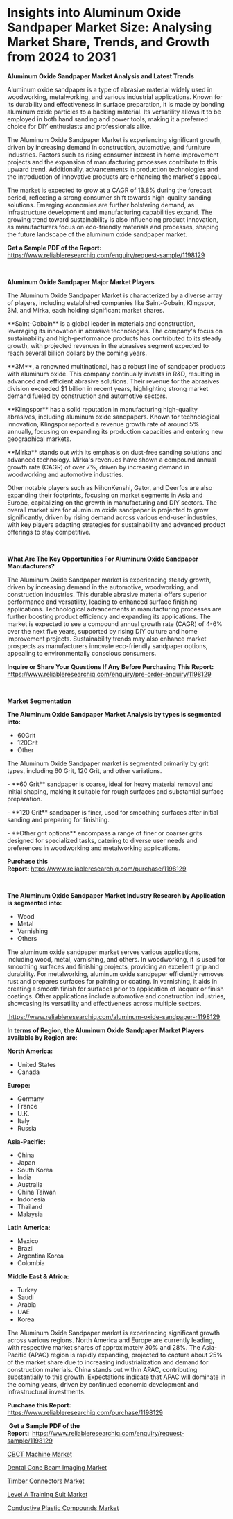 <p><h1>Insights into Aluminum Oxide Sandpaper Market Size: Analysing Market Share, Trends, and Growth from 2024 to 2031</h1></p><p><strong>Aluminum Oxide Sandpaper Market Analysis and Latest Trends</strong></p>
<p><p>Aluminum oxide sandpaper is a type of abrasive material widely used in woodworking, metalworking, and various industrial applications. Known for its durability and effectiveness in surface preparation, it is made by bonding aluminum oxide particles to a backing material. Its versatility allows it to be employed in both hand sanding and power tools, making it a preferred choice for DIY enthusiasts and professionals alike.</p><p>The Aluminum Oxide Sandpaper Market is experiencing significant growth, driven by increasing demand in construction, automotive, and furniture industries. Factors such as rising consumer interest in home improvement projects and the expansion of manufacturing processes contribute to this upward trend. Additionally, advancements in production technologies and the introduction of innovative products are enhancing the market's appeal.</p><p>The market is expected to grow at a CAGR of 13.8% during the forecast period, reflecting a strong consumer shift towards high-quality sanding solutions. Emerging economies are further bolstering demand, as infrastructure development and manufacturing capabilities expand. The growing trend toward sustainability is also influencing product innovation, as manufacturers focus on eco-friendly materials and processes, shaping the future landscape of the aluminum oxide sandpaper market.</p></p>
<p><strong>Get a Sample PDF of the Report:&nbsp;</strong> <a href="https://www.reliableresearchiq.com/enquiry/request-sample/1198129?utm_campaign=1094&utm_medium=2&utm_source=Github&utm_content=ia&utm_term=07112024&utm_id=aluminum-oxide-sandpaper">https://www.reliableresearchiq.com/enquiry/request-sample/1198129</a></p>
<p>&nbsp;</p>
<p><strong>Aluminum Oxide Sandpaper Major Market Players</strong></p>
<p><p>The Aluminum Oxide Sandpaper Market is characterized by a diverse array of players, including established companies like Saint-Gobain, Klingspor, 3M, and Mirka, each holding significant market shares. </p><p>**Saint-Gobain** is a global leader in materials and construction, leveraging its innovation in abrasive technologies. The company's focus on sustainability and high-performance products has contributed to its steady growth, with projected revenues in the abrasives segment expected to reach several billion dollars by the coming years.</p><p>**3M**, a renowned multinational, has a robust line of sandpaper products with aluminum oxide. This company continually invests in R&D, resulting in advanced and efficient abrasive solutions. Their revenue for the abrasives division exceeded $1 billion in recent years, highlighting strong market demand fueled by construction and automotive sectors.</p><p>**Klingspor** has a solid reputation in manufacturing high-quality abrasives, including aluminum oxide sandpapers. Known for technological innovation, Klingspor reported a revenue growth rate of around 5% annually, focusing on expanding its production capacities and entering new geographical markets.</p><p>**Mirka** stands out with its emphasis on dust-free sanding solutions and advanced technology. Mirka's revenues have shown a compound annual growth rate (CAGR) of over 7%, driven by increasing demand in woodworking and automotive industries.</p><p>Other notable players such as NihonKenshi, Gator, and Deerfos are also expanding their footprints, focusing on market segments in Asia and Europe, capitalizing on the growth in manufacturing and DIY sectors. The overall market size for aluminum oxide sandpaper is projected to grow significantly, driven by rising demand across various end-user industries, with key players adapting strategies for sustainability and advanced product offerings to stay competitive.</p></p>
<p>&nbsp;</p>
<p><strong>What Are The Key Opportunities For Aluminum Oxide Sandpaper Manufacturers?</strong></p>
<p><p>The Aluminum Oxide Sandpaper market is experiencing steady growth, driven by increasing demand in the automotive, woodworking, and construction industries. This durable abrasive material offers superior performance and versatility, leading to enhanced surface finishing applications. Technological advancements in manufacturing processes are further boosting product efficiency and expanding its applications. The market is expected to see a compound annual growth rate (CAGR) of 4-6% over the next five years, supported by rising DIY culture and home improvement projects. Sustainability trends may also enhance market prospects as manufacturers innovate eco-friendly sandpaper options, appealing to environmentally conscious consumers.</p></p>
<p><strong>Inquire or Share Your Questions If Any Before Purchasing This Report:</strong> <a href="https://www.reliableresearchiq.com/enquiry/pre-order-enquiry/1198129?utm_campaign=1094&utm_medium=2&utm_source=Github&utm_content=ia&utm_term=07112024&utm_id=aluminum-oxide-sandpaper">https://www.reliableresearchiq.com/enquiry/pre-order-enquiry/1198129</a></p>
<p>&nbsp;</p>
<p><strong>Market Segmentation</strong></p>
<p><strong>The Aluminum Oxide Sandpaper Market Analysis by types is segmented into:</strong></p>
<p><ul><li>60Grit</li><li>120Grit</li><li>Other</li></ul></p>
<p><p>The Aluminum Oxide Sandpaper market is segmented primarily by grit types, including 60 Grit, 120 Grit, and other variations. </p><p>- **60 Grit** sandpaper is coarse, ideal for heavy material removal and initial shaping, making it suitable for rough surfaces and substantial surface preparation.</p><p>- **120 Grit** sandpaper is finer, used for smoothing surfaces after initial sanding and preparing for finishing.</p><p>- **Other grit options** encompass a range of finer or coarser grits designed for specialized tasks, catering to diverse user needs and preferences in woodworking and metalworking applications.</p></p>
<p><strong>Purchase this Report:&nbsp;</strong><a href="https://www.reliableresearchiq.com/purchase/1198129?utm_campaign=1094&utm_medium=2&utm_source=Github&utm_content=ia&utm_term=07112024&utm_id=aluminum-oxide-sandpaper">https://www.reliableresearchiq.com/purchase/1198129</a></p>
<p>&nbsp;</p>
<p><strong>The Aluminum Oxide Sandpaper Market Industry Research by Application is segmented into:</strong></p>
<p><ul><li>Wood</li><li>Metal</li><li>Varnishing</li><li>Others</li></ul></p>
<p><p>The aluminum oxide sandpaper market serves various applications, including wood, metal, varnishing, and others. In woodworking, it is used for smoothing surfaces and finishing projects, providing an excellent grip and durability. For metalworking, aluminum oxide sandpaper efficiently removes rust and prepares surfaces for painting or coating. In varnishing, it aids in creating a smooth finish for surfaces prior to application of lacquer or finish coatings. Other applications include automotive and construction industries, showcasing its versatility and effectiveness across multiple sectors.</p></p>
<p><a href="https://www.reliableresearchiq.com/aluminum-oxide-sandpaper-r1198129?utm_campaign=1094&utm_medium=2&utm_source=Github&utm_content=ia&utm_term=07112024&utm_id=aluminum-oxide-sandpaper">&nbsp;https://www.reliableresearchiq.com/aluminum-oxide-sandpaper-r1198129</a></p>
<p><strong>In terms of Region, the Aluminum Oxide Sandpaper Market Players available by Region are:</strong></p>
<p>
    <p> <strong> North America: </strong>
        <ul>
            <li>United States</li>
            <li>Canada</li>
        </ul>
        </p> 
    <p> <strong> Europe: </strong>
        <ul>
            <li>Germany</li>
            <li>France</li>
            <li>U.K.</li>
            <li>Italy</li>
            <li>Russia</li>
        </ul>
        </p> 
    <p> <strong> Asia-Pacific: </strong>
        <ul>
            <li>China</li>
            <li>Japan</li>
            <li>South Korea</li>
            <li>India</li>
            <li>Australia</li>
            <li>China Taiwan</li>
            <li>Indonesia</li>
            <li>Thailand</li>
            <li>Malaysia</li>
        </ul>
        </p> 
    <p> <strong> Latin America: </strong>
        <ul>
            <li>Mexico</li>
            <li>Brazil</li>
            <li>Argentina Korea</li>
            <li>Colombia</li>
        </ul>
        </p> 
    <p> <strong> Middle East & Africa: </strong>
        <ul>
            <li>Turkey</li>
            <li>Saudi</li>
            <li>Arabia</li>
            <li>UAE</li>
            <li>Korea</li>
        </ul>
    </p>
    </p>
<p><p>The Aluminum Oxide Sandpaper market is experiencing significant growth across various regions. North America and Europe are currently leading, with respective market shares of approximately 30% and 28%. The Asia-Pacific (APAC) region is rapidly expanding, projected to capture about 25% of the market share due to increasing industrialization and demand for construction materials. China stands out within APAC, contributing substantially to this growth. Expectations indicate that APAC will dominate in the coming years, driven by continued economic development and infrastructural investments.</p></p>
<p><strong>Purchase this Report: </strong><a href="https://www.reliableresearchiq.com/purchase/1198129?utm_campaign=1094&utm_medium=2&utm_source=Github&utm_content=ia&utm_term=07112024&utm_id=aluminum-oxide-sandpaper">https://www.reliableresearchiq.com/purchase/1198129</a></p>
<p>&nbsp;<strong>Get a Sample PDF of the Report:&nbsp;&nbsp;</strong><a href="https://www.reliableresearchiq.com/enquiry/request-sample/1198129?utm_campaign=1094&utm_medium=2&utm_source=Github&utm_content=ia&utm_term=07112024&utm_id=aluminum-oxide-sandpaper">https://www.reliableresearchiq.com/enquiry/request-sample/1198129</a></p>
<p><strong></strong></p>
<p><p><a href="https://issuu.com/reportprime-2/docs/cbct-machine-market-size-2030.pptx_b9defd8c986da6?utm_campaign=1094&utm_medium=2&utm_source=Github&utm_content=ia&utm_term=07112024&utm_id=aluminum-oxide-sandpaper">CBCT Machine Market</a></p><p><a href="https://issuu.com/reportprime-2/docs/dental-cone-beam-imaging-market-siz_8dd2f814ae49ef?utm_campaign=1094&utm_medium=2&utm_source=Github&utm_content=ia&utm_term=07112024&utm_id=aluminum-oxide-sandpaper">Dental Cone Beam Imaging Market</a></p><p><a href="https://github.com/florjvdva/Market-Research-Report-List-1/blob/main/timber-connectors-market.md?utm_campaign=1094&utm_medium=2&utm_source=Github&utm_content=ia&utm_term=07112024&utm_id=aluminum-oxide-sandpaper">Timber Connectors Market</a></p><p><a href="https://issuu.com/reportprime-2/docs/level-a-training-suit-market-size-2_1962bb5f0d0ab8?utm_campaign=1094&utm_medium=2&utm_source=Github&utm_content=ia&utm_term=07112024&utm_id=aluminum-oxide-sandpaper">Level A Training Suit Market</a></p><p><a href="https://github.com/kiara3n0pau/Market-Research-Report-List-1/blob/main/conductive-plastic-compounds-market.md?utm_campaign=1094&utm_medium=2&utm_source=Github&utm_content=ia&utm_term=07112024&utm_id=aluminum-oxide-sandpaper">Conductive Plastic Compounds Market</a></p></p>
